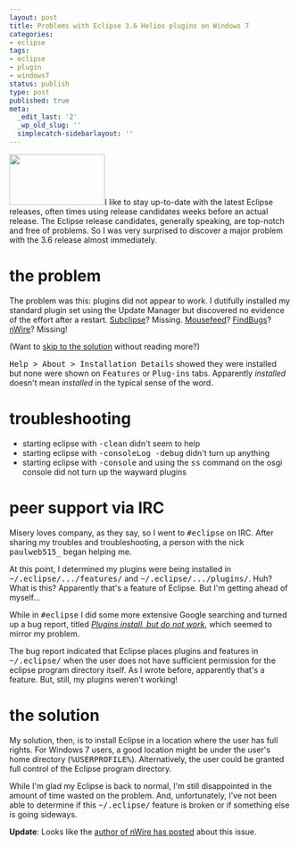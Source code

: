 ```yaml
---
layout: post
title: Problems with Eclipse 3.6 Helios plugins on Windows 7
categories:
- eclipse
tags:
- eclipse
- plugin
- windows7
status: publish
type: post
published: true
meta:
  _edit_last: '2'
  _wp_old_slug: ''
  simplecatch-sidebarlayout: ''
---
```

<img alt="" src="http://eclipse.org/eclipse.org-common/themes/Nova/images/eclipse.png" title="eclipse logo" class="alignright" width="171" height="91" />I like to stay up-to-date with the latest Eclipse releases, often times using release candidates weeks before an actual release.  The Eclipse release candidates, generally speaking, are top-notch and free of problems.  So I was very surprised to discover a major problem with the 3.6 release almost immediately.

<h1>the problem</h1>
The problem was this: plugins did not appear to work.  I dutifully installed my standard plugin set using the Update Manager but discovered no evidence of the effort after a restart.  <a href="http://subclipse.tigris.org/">Subclipse</a>?  Missing.  <a href="http://www.mousefeed.com/">Mousefeed</a>? <a href="http://findbugs.sourceforge.net/">FindBugs</a>?  <a href="http://www.nwiresoftware.com/products/nwire-java">nWire</a>?  Missing!<!--more-->

(Want to <a href="#solution">skip to the solution</a> without reading more?)

<tt>Help > About > Installation Details</tt> showed they were installed but none were shown on <tt>Features</tt> or <tt>Plug-ins</tt> tabs.  Apparently <em>installed</em> doesn't mean <em>installed</em> in the typical sense of the word.  

<h1>troubleshooting</h1>
<ul>
	<li>starting eclipse with <tt>-clean</tt> didn't seem to help</li>
	<li>starting eclipse with <tt>-consoleLog -debug</tt> didn't turn up anything</li>
	<li>starting eclipse with <tt>-console</tt> and using the <tt>ss</tt> command on the osgi console did not turn up the wayward plugins</li>
</ul>

<h1>peer support via IRC</h1>
Misery loves company, as they say, so I went to <tt>#eclipse</tt> on IRC.  After sharing my troubles and troubleshooting, a person with the nick <tt>paulweb515_</tt> began helping me.

At this point, I determined my plugins were being installed in <tt>~/.eclipse/.../features/</tt> and <tt>~/.eclipse/.../plugins/</tt>.  Huh?  What is this?  Apparently that's a feature of Eclipse.  But I'm getting ahead of myself...

While in <tt>#eclipse</tt> I did some more extensive Google searching and turned up a bug report, titled <em><a href="https://bugs.eclipse.org/bugs/show_bug.cgi?format=multiple&id=317896">Plugins install, but do not work</a></em>, which seemed to mirror my problem.

The bug report indicated that Eclipse places plugins and features in <tt>~/.eclipse/</tt> when the user does not have sufficient permission for the eclipse program directory itself.  As I wrote before, apparently that's a feature.  But, still, my plugins weren't working!  

<h1 id="solution">the solution</h1>
My solution, then, is to install Eclipse in a location where the user has full rights.  For Windows 7 users, a good location might be under the user's home directory (<tt>%USERPROFILE%</tt>).  Alternatively, the user could be granted full control of the Eclipse program directory.

While I'm glad my Eclipse is back to normal, I'm still disappointed in the amount of time wasted on the problem.  And, unfortunately, I've not been able to determine if this <tt>~/.eclipse/</tt> feature is broken or if something else is going sideways.

<strong>Update</strong>: Looks like the <a href="http://blog.zvikico.com/2010/08/eclipse-plugin-installation-and-windows-user-access-control.html">author of nWire has posted</a> about this issue.
